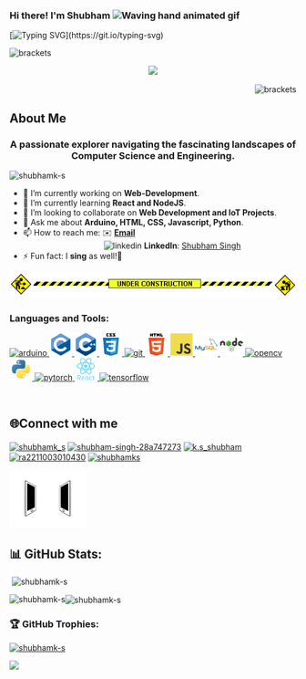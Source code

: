 ### Hi there! I'm Shubham <img src="https://raw.githubusercontent.com/nixin72/nixin72/master/wave.gif" alt="Waving hand animated gif" height="45" width="45" />

[![Typing SVG](https://readme-typing-svg.demolab.com?font=Dancing+Script&size=30&pause=1000&color=F7831B&center=true&vCenter=true&random=false&width=435&lines=Welcome+to+my+Github+profile!;I'm+an+Embedded+Systems+Designer;And+a+Front-End+Developer!)](https://git.io/typing-svg)
<p align="left">
<img src="https://user-images.githubusercontent.com/74038190/212284087-bbe7e430-757e-4901-90bf-4cd2ce3e1852.gif" alt="brackets" width="100"></p>
<p align="center">
<img src="https://miro.medium.com/v2/resize:fit:679/1*d8qjKITXNdQ5reRbo3_q8g.gif" width="600">
</p>
<p align="right">
<img src="https://user-images.githubusercontent.com/74038190/212284087-bbe7e430-757e-4901-90bf-4cd2ce3e1852.gif" alt="brackets" width="100"></p>

## About Me
<h3 align="center">A passionate explorer navigating the fascinating landscapes of Computer Science and Engineering.</h3>

<p align="left"> <img src="https://komarev.com/ghpvc/?username=shubhamk-s&label=Profile%20views&color=0e75b6&style=flat" alt="shubhamk-s" /> </p>

- 🔭 I’m currently working on **Web-Development**.
- 🌱 I’m currently learning **React and NodeJS**.
- 👯 I’m looking to collaborate on **Web Development and IoT Projects**.
- 💬 Ask me about **Arduino, HTML, CSS, Javascript, Python**.
- 📫 How to reach me: 
      ✉️ <a href="mailto:shubhamkumarsingh528@gmail.com">**Email** </a> <br>
&nbsp;&nbsp;&nbsp;&nbsp;&nbsp;&nbsp;&nbsp;&nbsp;&nbsp;&nbsp;&nbsp;&nbsp;&nbsp;&nbsp;&nbsp;&nbsp;&nbsp;&nbsp;&nbsp;&nbsp;&nbsp;&nbsp;&nbsp;&nbsp;&nbsp;&nbsp;&nbsp;&nbsp;&nbsp;&nbsp;&nbsp;&nbsp;&nbsp;&nbsp;&nbsp;&nbsp;<img src="https://i.stack.imgur.com/gVE0j.png" alt="linkedin"> **LinkedIn**: <a href="https://www.linkedin.com/in/shubham-singh-28a747273/"> Shubham Singh </a></pre>
- ⚡ Fun fact: I **sing** as well!🎤
<img src="under-construction.gif">

<h3 align="left">Languages and Tools:</h3>
<p align="left"> <a href="https://www.arduino.cc/" target="_blank" rel="noreferrer"> <img src="https://cdn.worldvectorlogo.com/logos/arduino-1.svg" alt="arduino" width="40" height="40"/> </a> <a href="https://www.cprogramming.com/" target="_blank" rel="noreferrer"> <img src="https://raw.githubusercontent.com/devicons/devicon/master/icons/c/c-original.svg" alt="c" width="40" height="40"/> </a> <a href="https://www.w3schools.com/cpp/" target="_blank" rel="noreferrer"> <img src="https://raw.githubusercontent.com/devicons/devicon/master/icons/cplusplus/cplusplus-original.svg" alt="cplusplus" width="40" height="40"/> </a> <a href="https://www.w3schools.com/css/" target="_blank" rel="noreferrer"> <img src="https://raw.githubusercontent.com/devicons/devicon/master/icons/css3/css3-original-wordmark.svg" alt="css3" width="40" height="40"/> </a> <a href="https://git-scm.com/" target="_blank" rel="noreferrer"> <img src="https://www.vectorlogo.zone/logos/git-scm/git-scm-icon.svg" alt="git" width="40" height="40"/> </a> <a href="https://www.w3.org/html/" target="_blank" rel="noreferrer"> <img src="https://raw.githubusercontent.com/devicons/devicon/master/icons/html5/html5-original-wordmark.svg" alt="html5" width="40" height="40"/> </a> <a href="https://developer.mozilla.org/en-US/docs/Web/JavaScript" target="_blank" rel="noreferrer"> <img src="https://raw.githubusercontent.com/devicons/devicon/master/icons/javascript/javascript-original.svg" alt="javascript" width="40" height="40"/> </a> <a href="https://www.mysql.com/" target="_blank" rel="noreferrer"> <img src="https://raw.githubusercontent.com/devicons/devicon/master/icons/mysql/mysql-original-wordmark.svg" alt="mysql" width="40" height="40"/> </a> <a href="https://nodejs.org" target="_blank" rel="noreferrer"> <img src="https://raw.githubusercontent.com/devicons/devicon/master/icons/nodejs/nodejs-original-wordmark.svg" alt="nodejs" width="40" height="40"/> </a> <a href="https://opencv.org/" target="_blank" rel="noreferrer"> <img src="https://www.vectorlogo.zone/logos/opencv/opencv-icon.svg" alt="opencv" width="40" height="40"/> </a> <a href="https://www.python.org" target="_blank" rel="noreferrer"> <img src="https://raw.githubusercontent.com/devicons/devicon/master/icons/python/python-original.svg" alt="python" width="40" height="40"/> </a> <a href="https://pytorch.org/" target="_blank" rel="noreferrer"> <img src="https://www.vectorlogo.zone/logos/pytorch/pytorch-icon.svg" alt="pytorch" width="40" height="40"/> </a> <a href="https://reactjs.org/" target="_blank" rel="noreferrer"> <img src="https://raw.githubusercontent.com/devicons/devicon/master/icons/react/react-original-wordmark.svg" alt="react" width="40" height="40"/> </a> <a href="https://www.tensorflow.org" target="_blank" rel="noreferrer"> <img src="https://www.vectorlogo.zone/logos/tensorflow/tensorflow-icon.svg" alt="tensorflow" width="40" height="40"/> </a> </p>
<br>

## 🌐Connect with me
<p align="left">
<a href="https://twitter.com/shubhamk_s" target="blank"><img align="center" src="https://raw.githubusercontent.com/rahuldkjain/github-profile-readme-generator/master/src/images/icons/Social/twitter.svg" alt="shubhamk_s" height="30" width="40" /></a>
<a href="https://linkedin.com/in/shubham-singh-28a747273" target="blank"><img align="center" src="https://raw.githubusercontent.com/rahuldkjain/github-profile-readme-generator/master/src/images/icons/Social/linked-in-alt.svg" alt="shubham-singh-28a747273" height="30" width="40" /></a>
<a href="https://instagram.com/k.s_shubham" target="blank"><img align="center" src="https://raw.githubusercontent.com/rahuldkjain/github-profile-readme-generator/master/src/images/icons/Social/instagram.svg" alt="k.s_shubham" height="30" width="40" /></a>
<a href="https://www.hackerrank.com/ra2211003010430" target="blank"><img align="center" src="https://raw.githubusercontent.com/rahuldkjain/github-profile-readme-generator/master/src/images/icons/Social/hackerrank.svg" alt="ra2211003010430" height="30" width="40" /></a>
<a href="https://discord.gg/shubhamks" target="blank"><img align="center" src="https://raw.githubusercontent.com/rahuldkjain/github-profile-readme-generator/master/src/images/icons/Social/discord.svg" alt="shubhamks" height="30" width="40" /></a>
</p><img src = "connected.gif" height = "100">
<br>

## 📊 GitHub Stats:

<p>&nbsp;<img align="center" src="https://github-readme-stats.vercel.app/api?username=shubhamk-s&show_icons=true&theme=radical&locale=en" alt="shubhamk-s" /></p>

<p><img align="left" src="https://github-readme-stats.vercel.app/api/top-langs?username=shubhamk-s&show_icons=true&theme=tokyonight&locale=en&layout=compact" alt="shubhamk-s" /></p>

<p><img align="center" src="https://github-readme-streak-stats.herokuapp.com/?user=shubhamk-s&theme=highcontrast" alt="shubhamk-s" /></p>

### 🏆 GitHub Trophies:

<p align="left"> <a href="https://github.com/ryo-ma/github-profile-trophy"><img src="https://github-profile-trophy.vercel.app/?username=shubhamk-s" alt="shubhamk-s" /></a> </p>

<img src="https://camo.githubusercontent.com/aae0aa702f81a89467df2cfad10792896a5945451068e1e629e9075dfd938cb9/68747470733a2f2f63617073756c652d72656e6465722e76657263656c2e6170702f6170693f747970653d776176696e6726636f6c6f723d6772616469656e74266865696768743d36302673656374696f6e3d666f6f746572">
